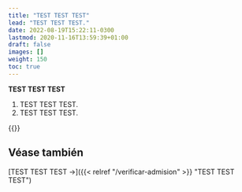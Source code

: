 ```yaml
---
title: "TEST TEST TEST"
lead: "TEST TEST TEST."
date: 2022-08-19T15:22:11-0300
lastmod: 2020-11-16T13:59:39+01:00
draft: false
images: []
weight: 150
toc: true
---
```


**TEST TEST TEST**
1. TEST TEST TEST.
2. TEST TEST TEST.


{{<note text="TEST TEST TEST.">}}
</b>


## Véase también

[TEST TEST TEST →]({{< relref "/verificar-admision" >}} "TEST TEST TEST")
</b>
